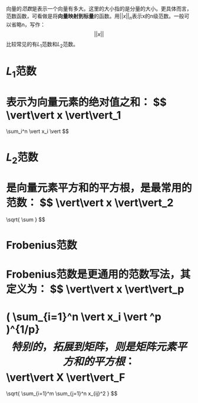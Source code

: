 向量的*范数*是表示一个向量有多大。这里的大小指的是分量的大小。更具体而言，范数函数，可看做是将**向量映射到标量**的函数。用$\vert\vert x \vert\vert_n$表示x的n级范数。一般可以省略n，写作：
$$
\vert\vert x \vert\vert
$$
比较常见的有$L_1$范数和$L_2$范数。
# $L_1$范数
表示为向量元素的绝对值之和：
$$
\vert\vert x \vert\vert_1
=
\sum_i^n \vert x_i \vert
$$
# $L_2$范数
是向量元素平方和的平方根，是最常用的范数：
$$
\vert\vert x \vert\vert_2
=
\sqrt{
\sum
}
$$
# Frobenius范数
Frobenius范数是更通用的范数写法，其定义为：
$$
\vert\vert x \vert\vert_p
=
(
\sum_{i=1}^n \vert x_i \vert ^p
)^{1/p}
$$
特别的，拓展到矩阵，则是矩阵元素平方和的平方根：
$$
\vert\vert X \vert\vert_F
=
\sqrt{
\sum_{i=1}^m
\sum_{j=1}^n
x_{ij}^2
}
$$